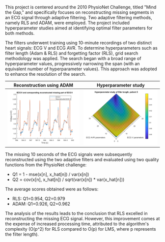 This project is centered around the 2010 PhysioNet Challenge, titled "Mind the Gap," and specifically focuses on reconstructing missing segments in an ECG signal through adaptive filtering. Two adaptive filtering methods, namely RLS and ADAM, were employed. The project included hyperparameter studies aimed at identifying optimal filter parameters for both methods.

The filters underwent training using 10-minute recordings of two distinct heart signals: ECG V and ECG AVR. To determine hyperparameters such as filter length (Adam & RLS) and forgetting factor (RLS), grid search methodology was applied. The search began with a broad range of hyperparameter values, progressively narrowing the span (with an equivalent number of hyperparameter values). This approach was adopted to enhance the resolution of the search.

| Reconstruction using ADAM    | Hyperparameter study   |                                                                                                                                                   
| ---           | ---           |                                                                                                                                                   
| ![](https://github.com/Siggeaxe/Reconstruction-of-ECG-Signals/blob/main/Plots/Adam/Plots/Adam_patient_5_length_15_small.png)  |  ![](https://github.com/Siggeaxe/Reconstruction-of-ECG-Signals/blob/main/Plots/Adam/Hyperpar/Adam_hyper_patient_5_length_30_Q1.png) |


The missing 10 seconds of the ECG signals were subsequently reconstructed using the two adaptive filters and evaluated using two quality functions from the PhysioNet challenge:
- Q1 = 1 - mse(x[n], x_hat[n]) / var(x[n])
- Q2 = cov(x[n], x_hat[n]) / sqrt(var(x[n]) * var(x_hat[n]))

The average scores obtained were as follows:
- RLS: Q1=0.954, Q2=0.979
- ADAM: Q1=0.926, Q2=0.962

The analysis of the results leads to the conclusion that RLS excelled in reconstructing the missing ECG signal. However, this improvement comes at the expense of increased processing time, attributed to the algorithm's complexity (O(p^2) for RLS compared to O(p) for LMS, where p represents the filter length).
